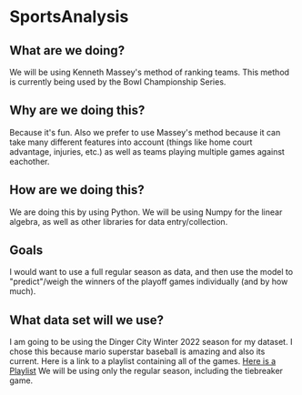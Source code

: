 # SportsAnalysis
## What are we doing?
We will be using Kenneth Massey's method of ranking teams. This method is currently being used by the Bowl Championship Series. 
## Why are we doing this?
Because it's fun. 
Also we prefer to use Massey's method because it can take many different features into account (things like home court advantage, injuries, etc.) as well as teams playing multiple games against eachother. 
## How are we doing this?
We are doing this by using Python. We will be using Numpy for the linear algebra, as well as other libraries for data entry/collection.
## Goals
I would want to use a full regular season as data, and then use the model to "predict"/weigh the winners of the playoff games individually (and by how much). 
## What data set will we use?
I am going to be using the Dinger City Winter 2022 season for my dataset. I chose this because mario superstar baseball is amazing and also its current.
Here is a link to a playlist containing all of the games. [Here is a Playlist](https://youtube.com/playlist?list=PL4KAbBInKJ-yDgWyqkUlH4Yyk1n6STYka)
We will be using only the regular season, including the tiebreaker game. 